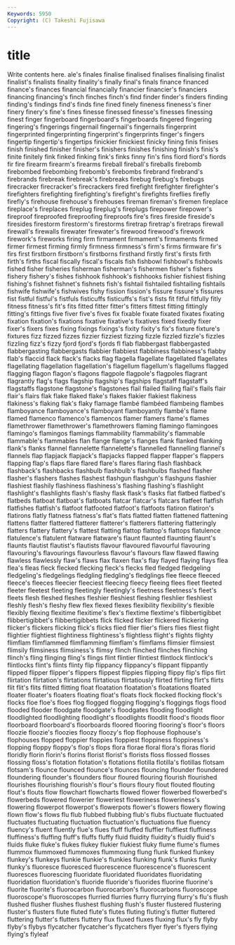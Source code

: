 ```yaml
---
Keywords: 5950 
Copyright: (C) Takeshi Fujisawa
---
```


# title

Write contents here.
ale's finales finalise finalised finalises finalising finalist finalist's finalists finality
finality's finally final's finals finance financed finance's finances financial financially
financier financier's financiers financing financing's finch finches finch's find finder
finder's finders finding finding's findings find's finds fine fined finely
fineness fineness's finer finery finery's fine's fines finesse finessed finesse's
finesses finessing finest finger fingerboard fingerboard's fingerboards fingered fingering fingering's
fingerings fingernail fingernail's fingernails fingerprint fingerprinted fingerprinting fingerprint's fingerprints finger's
fingers fingertip fingertip's fingertips finickier finickiest finicky fining finis finises
finish finished finisher finisher's finishers finishes finishing finish's finis's finite
finitely fink finked finking fink's finks finny fin's fins fiord
fiord's fiords fir fire firearm firearm's firearms fireball fireball's fireballs
firebomb firebombed firebombing firebomb's firebombs firebrand firebrand's firebrands firebreak firebreak's
firebreaks firebug firebug's firebugs firecracker firecracker's firecrackers fired firefight firefighter
firefighter's firefighters firefighting firefighting's firefight's firefights fireflies firefly firefly's firehouse
firehouse's firehouses fireman fireman's firemen fireplace fireplace's fireplaces fireplug fireplug's
fireplugs firepower firepower's fireproof fireproofed fireproofing fireproofs fire's fires fireside
fireside's firesides firestorm firestorm's firestorms firetrap firetrap's firetraps firewall firewall's
firewalls firewater firewater's firewood firewood's firework firework's fireworks firing firm
firmament firmament's firmaments firmed firmer firmest firming firmly firmness firmness's
firm's firms firmware fir's firs first firstborn firstborn's firstborns firsthand
firstly first's firsts firth firth's firths fiscal fiscally fiscal's fiscals
fish fishbowl fishbowl's fishbowls fished fisher fisheries fisherman fisherman's fishermen
fisher's fishers fishery fishery's fishes fishhook fishhook's fishhooks fishier fishiest
fishing fishing's fishnet fishnet's fishnets fish's fishtail fishtailed fishtailing fishtails
fishwife fishwife's fishwives fishy fission fission's fissure fissure's fissures fist
fistful fistful's fistfuls fisticuffs fisticuffs's fist's fists fit fitful fitfully
fitly fitness fitness's fit's fits fitted fitter fitter's fitters fittest
fitting fittingly fitting's fittings five fiver five's fives fix fixable
fixate fixated fixates fixating fixation fixation's fixations fixative fixative's fixatives
fixed fixedly fixer fixer's fixers fixes fixing fixings fixings's fixity
fixity's fix's fixture fixture's fixtures fizz fizzed fizzes fizzier fizziest
fizzing fizzle fizzled fizzle's fizzles fizzling fizz's fizzy fjord fjord's
fjords fl flab flabbergast flabbergasted flabbergasting flabbergasts flabbier flabbiest flabbiness
flabbiness's flabby flab's flaccid flack flack's flacks flag flagella flagellate
flagellated flagellates flagellating flagellation flagellation's flagellum flagellum's flagellums flagged flagging
flagon flagon's flagons flagpole flagpole's flagpoles flagrant flagrantly flag's flags
flagship flagship's flagships flagstaff flagstaff's flagstaffs flagstone flagstone's flagstones flail
flailed flailing flail's flails flair flair's flairs flak flake flaked
flake's flakes flakier flakiest flakiness flakiness's flaking flak's flaky flamage
flambé flambéed flambeing flambes flamboyance flamboyance's flamboyant flamboyantly flambé's flame
flamed flamenco flamenco's flamencos flamer flamers flame's flames flamethrower flamethrower's
flamethrowers flaming flamingo flamingoes flamingo's flamingos flamings flammability flammability's flammable
flammable's flammables flan flange flange's flanges flank flanked flanking flank's
flanks flannel flannelette flannelette's flannelled flannelling flannel's flannels flap flapjack
flapjack's flapjacks flapped flapper flapper's flappers flapping flap's flaps flare
flared flare's flares flaring flash flashback flashback's flashbacks flashbulb flashbulb's
flashbulbs flashed flasher flasher's flashers flashes flashest flashgun flashgun's flashguns
flashier flashiest flashily flashiness flashiness's flashing flashing's flashlight flashlight's flashlights
flash's flashy flask flask's flasks flat flatbed flatbed's flatbeds flatboat
flatboat's flatboats flatcar flatcar's flatcars flatfeet flatfish flatfishes flatfish's flatfoot
flatfooted flatfoot's flatfoots flatiron flatiron's flatirons flatly flatness flatness's flat's
flats flatted flatten flattened flattening flattens flatter flattered flatterer flatterer's
flatterers flattering flatteringly flatters flattery flattery's flattest flatting flattop flattop's
flattops flatulence flatulence's flatulent flatware flatware's flaunt flaunted flaunting flaunt's
flaunts flautist flautist's flautists flavour flavoured flavourful flavouring flavouring's flavourings
flavourless flavour's flavours flaw flawed flawing flawless flawlessly flaw's flaws
flax flaxen flax's flay flayed flaying flays flea flea's fleas
fleck flecked flecking fleck's flecks fled fledged fledgeling fledgeling's fledgelings
fledgling fledgling's fledglings flee fleece fleeced fleece's fleeces fleecier fleeciest
fleecing fleecy fleeing flees fleet fleeted fleeter fleetest fleeting fleetingly
fleetingly's fleetness fleetness's fleet's fleets flesh fleshed fleshes fleshier fleshiest
fleshing fleshlier fleshliest fleshly flesh's fleshy flew flex flexed flexes
flexibility flexibility's flexible flexibly flexing flexitime flexitime's flex's flextime flextime's
flibbertigibbet flibbertigibbet's flibbertigibbets flick flicked flicker flickered flickering flicker's flickers
flicking flick's flicks flied flier flier's fliers flies fliest flight
flightier flightiest flightiness flightiness's flightless flight's flights flighty flimflam flimflammed
flimflamming flimflam's flimflams flimsier flimsiest flimsily flimsiness flimsiness's flimsy flinch
flinched flinches flinching flinch's fling flinging fling's flings flint flintier
flintiest flintlock flintlock's flintlocks flint's flints flinty flip flippancy flippancy's
flippant flippantly flipped flipper flipper's flippers flippest flippies flipping flippy
flip's flips flirt flirtation flirtation's flirtations flirtatious flirtatiously flirted flirting
flirt's flirts flit flit's flits flitted flitting float floatation floatation's
floatations floated floater floater's floaters floating float's floats flock flocked
flocking flock's flocks floe floe's floes flog flogged flogging flogging's
floggings flogs flood flooded flooder floodgate floodgate's floodgates flooding floodlight
floodlighted floodlighting floodlight's floodlights floodlit flood's floods floor floorboard floorboard's
floorboards floored flooring flooring's floor's floors floozie floozie's floozies floozy
floozy's flop flophouse flophouse's flophouses flopped floppier floppies floppiest floppiness
floppiness's flopping floppy floppy's flop's flops flora florae floral flora's
floras florid floridly florin florin's florins florist florist's florists floss
flossed flosses flossing floss's flotation flotation's flotations flotilla flotilla's flotillas
flotsam flotsam's flounce flounced flounce's flounces flouncing flounder floundered floundering
flounder's flounders flour floured flouring flourish flourished flourishes flourishing flourish's
flour's flours floury flout flouted flouting flout's flouts flow flowchart
flowcharts flowed flower flowerbed flowerbed's flowerbeds flowered flowerier floweriest floweriness
floweriness's flowering flowerpot flowerpot's flowerpots flower's flowers flowery flowing flown
flow's flows flu flub flubbed flubbing flub's flubs fluctuate fluctuated
fluctuates fluctuating fluctuation fluctuation's fluctuations flue fluency fluency's fluent fluently
flue's flues fluff fluffed fluffier fluffiest fluffiness fluffiness's fluffing fluff's
fluffs fluffy fluid fluidity fluidity's fluidly fluid's fluids fluke fluke's
flukes flukey flukier flukiest fluky flume flume's flumes flummox flummoxed
flummoxes flummoxing flung flunk flunked flunkey flunkey's flunkeys flunkie flunkie's
flunkies flunking flunk's flunks flunky flunky's fluoresce fluoresced fluorescence fluorescence's
fluorescent fluoresces fluorescing fluoridate fluoridated fluoridates fluoridating fluoridation fluoridation's fluoride
fluoride's fluorides fluorine fluorine's fluorite fluorite's fluorocarbon fluorocarbon's fluorocarbons fluoroscope
fluoroscope's fluoroscopes flurried flurries flurry flurrying flurry's flu's flush flushed
flusher flushes flushest flushing flush's fluster flustered flustering fluster's flusters
flute fluted flute's flutes fluting fluting's flutter fluttered fluttering flutter's
flutters fluttery flux fluxed fluxes fluxing flux's fly flyby flyby's
flybys flycatcher flycatcher's flycatchers flyer flyer's flyers flying flying's flyleaf
